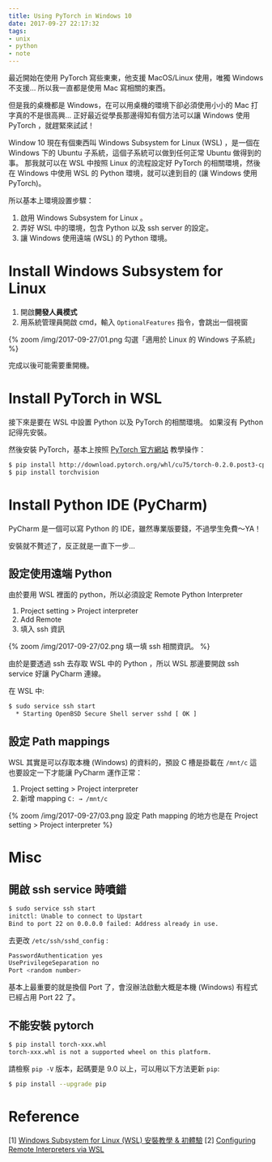 ```yaml
---
title: Using PyTorch in Windows 10
date: 2017-09-27 22:17:32
tags:
- unix
- python
- note
---
```


最近開始在使用 PyTorch 寫些東東，他支援 MacOS/Linux 使用，唯獨 Windows 不支援…
所以我一直都是使用 Mac 寫相關的東西。

但是我的桌機都是 Windows，在可以用桌機的環境下卻必須使用小小的 Mac 打字真的不是很高興…
正好最近從學長那邊得知有個方法可以讓 Windows 使用 PyTorch ，就趕緊來試試！

<!-- more -->

Window 10 現在有個東西叫 Windows Subsystem for Linux (WSL) ，是一個在 Windows 下的 Ubuntu 子系統，這個子系統可以做到任何正常 Ubuntu 做得到的事。
那我就可以在 WSL 中按照 Linux 的流程設定好 PyTorch 的相關環境，然後在 Windows 中使用 WSL 的 Python 環境，就可以達到目的 (讓 Windows 使用 PyTorch)。

所以基本上環境設置步驟：

1. 啟用 Windows Subsystem for Linux 。
2. 弄好 WSL 中的環境，包含 Python 以及 ssh server 的設定。
3. 讓 Windows 使用遠端 (WSL) 的 Python 環境。

# Install Windows Subsystem for Linux

1. 開啟**開發人員模式**
2. 用系統管理員開啟 cmd，輸入 `OptionalFeatures` 指令，會跳出一個視窗

{% zoom /img/2017-09-27/01.png  勾選「適用於 Linux 的 Windows 子系統」 %}

完成以後可能需要重開機。

# Install PyTorch in WSL

接下來是要在 WSL 中設置 Python 以及 PyTorch 的相關環境。
如果沒有 Python 記得先安裝。

然後安裝 PyTorch，基本上按照 [PyTorch 官方網站](http://pytorch.org) 教學操作：

```bash
$ pip install http://download.pytorch.org/whl/cu75/torch-0.2.0.post3-cp27-cp27mu-manylinux1_x86_64.whl
$ pip install torchvision
```

# Install Python IDE (PyCharm)

PyCharm 是一個可以寫 Python 的 IDE，雖然專業版要錢，不過學生免費～YA！

安裝就不贅述了，反正就是一直下一步…

## 設定使用遠端 Python

由於要用 WSL 裡面的 python，所以必須設定 Remote Python Interpreter

1. Project setting > Project interpreter
2. Add Remote
3. 填入 ssh 資訊

{% zoom /img/2017-09-27/02.png  填一填 ssh 相關資訊。 %}

由於是要透過 ssh 去存取 WSL 中的 Python ，所以 WSL 那邊要開啟 ssh service 好讓 PyCharm 連線。

在 WSL 中:

```bash
$ sudo service ssh start
  * Starting OpenBSD Secure Shell server sshd [ OK ]
```

## 設定 Path mappings

WSL 其實是可以存取本機 (Windows) 的資料的，預設 C 槽是掛載在 `/mnt/c`
這也要設定一下才能讓 PyCharm 運作正常：

1. Project setting > Project interpreter
2. 新增 mapping `C: → /mnt/c`

{% zoom /img/2017-09-27/03.png 設定 Path mapping 的地方也是在 Project setting > Project interpreter %}

# Misc

## 開啟 ssh service 時噴錯

```bash
$ sudo service ssh start
initctl: Unable to connect to Upstart
Bind to port 22 on 0.0.0.0 failed: Address already in use.
```

去更改 `/etc/ssh/sshd_config` :

```bash
PasswordAuthentication yes
UsePrivilegeSeparation no
Port <random number>
```

基本上最重要的就是換個 Port 了，會沒辦法啟動大概是本機 (Windows) 有程式已經占用 Port 22 了。

## 不能安裝 pytorch

```bash
$ pip install torch-xxx.whl
torch-xxx.whl is not a supported wheel on this platform.
```

請檢察 `pip -V` 版本，起碼要是 9.0 以上，可以用以下方法更新 `pip`:

```bash
$ pip install --upgrade pip
```

# Reference

[1] [Windows Subsystem for Linux (WSL) 安裝教學 & 初體驗](https://blog.birkhoff.me/bash_on_windows_installation/)
[2] [Configuring Remote Interpreters via WSL](https://www.jetbrains.com/help/pycharm/configuring-remote-interpreters-via-wsl.html)